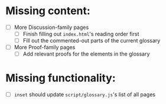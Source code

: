 # Missing content:
  - [ ] More Discussion-family pages
    - [ ] Finish filling out `index.html`'s reading order first
    - [ ] Fill out the commented-out parts of the current glossary
  - [ ] More Proof-family pages
    - [ ] Add relevant proofs for the elements in the glossary

# Missing functionality:
  - [ ] `inset` should update `script/glossary.js`'s list of all pages
